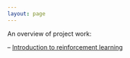 ```yaml
---
layout: page
---
```

An overview of project work: 

– [Introduction to reinforcement learning](https://github.com/aparna-surendra/aparna-surendra.github.io/blob/master/page1.html)
